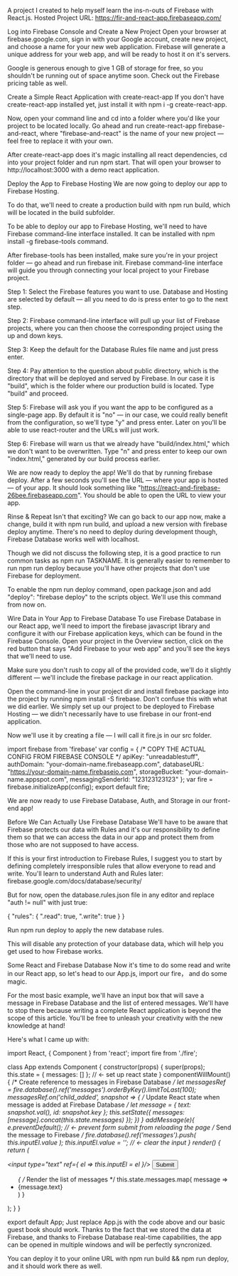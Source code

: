 A project I created to help myself learn the ins-n-outs of Firebase with React.js.
Hosted Project URL: https://fir-and-react-app.firebaseapp.com/


Log into Firebase Console and Create a New Project
Open your browser at firebase.google.com, sign in with your Google account, create new project, and choose a name for your new web application. Firebase will generate a unique address for your web app, and will be ready to host it on it's servers.

Google is generous enough to give 1 GB of storage for free, so you shouldn't be running out of space anytime soon. Check out the Firebase pricing table as well.

Create a Simple React Application with create-react-app
If you don't have create-react-app installed yet, just install it with npm i -g create-react-app.

Now, open your command line and cd into a folder where you'd like your project to be located locally. Go ahead and run create-react-app firebase-and-react, where "firebase-and-react" is the name of your new project — feel free to replace it with your own.

After create-react-app does it's magic installing all react dependencies, cd into your project folder and run npm start. That will open your browser to http://localhost:3000 with a demo react application.

Deploy the App to Firebase Hosting
We are now going to deploy our app to Firebase Hosting.

To do that, we'll need to create a production build with npm run build, which will be located in the build subfolder.

To be able to deploy our app to Firebase Hosting, we'll need to have Firebase command-line interface installed. It can be installed with npm install -g firebase-tools command.

After firebase-tools has been installed, make sure you're in your project folder — go ahead and run firebase init. Firebase command-line interface will guide you through connecting your local project to your Firebase project.

Step 1: Select the Firebase features you want to use. Database and Hosting are selected by default — all you need to do is press enter to go to the next step.

Step 2: Firebase command-line interface will pull up your list of Firebase projects, where you can then choose the corresponding project using the up and down keys.

Step 3: Keep the default for the Database Rules file name and just press enter.

Step 4: Pay attention to the question about public directory, which is the directory that will be deployed and served by Firebase. In our case it is "build", which is the folder where our production build is located. Type "build" and proceed.

Step 5: Firebase will ask you if you want the app to be configured as a single-page app. By default it is "no" — in our case, we could really benefit from the configuration, so we'll type "y" and press enter. Later on you'll be able to use react-router and the URLs will just work.

Step 6: Firebase will warn us that we already have "build/index.html," which we don't want to be overwritten. Type "n" and press enter to keep our own "index.html," generated by our build process earlier.

We are now ready to deploy the app! We'll do that by running firebase deploy. After a few seconds you'll see the URL — where your app is hosted — of your app. It should look something like "https://react-and-firebase-26bee.firebaseapp.com". You should be able to open the URL to view your app.

Rinse & Repeat
Isn't that exciting? We can go back to our app now, make a change, build it with npm run build, and upload a new version with firebase deploy anytime. There's no need to deploy during development though, Firebase Database works well with localhost.

Though we did not discuss the following step, it is a good practice to run common tasks as npm run TASKNAME. It is generally easier to remember to run npm run deploy because you'll have other projects that don't use Firebase for deployment.

To enable the npm run deploy command, open package.json and add "deploy": "firebase deploy" to the scripts object. We'll use this command from now on.

Wire Data in Your App to Firebase Database
To use Firebase Database in our React app, we'll need to import the firebase javascript library and configure it with our Firebase application keys, which can be found in the Firebase Console. Open your project in the Overview section, click on the red button that says "Add Firebase to your web app" and you'll see the keys that we'll need to use.

Make sure you don't rush to copy all of the provided code, we'll do it slightly different — we'll include the firebase package in our react application.

Open the command-line in your project dir and install firebase package into the project by running npm install -S firebase. Don't confuse this with what we did earlier. We simply set up our project to be deployed to Firebase Hosting — we didn't necessarily have to use firebase in our front-end application.

Now we'll use it by creating a file — I will call it fire.js in our src folder.

import firebase from 'firebase'
var config = { /* COPY THE ACTUAL CONFIG FROM FIREBASE CONSOLE */
  apiKey: "unreadablestuff",
  authDomain: "your-domain-name.firebaseapp.com",
  databaseURL: "https://your-domain-name.firebaseio.com",
  storageBucket: "your-domain-name.appspot.com",
  messagingSenderId: "123123123123"
};
var fire = firebase.initializeApp(config);
export default fire;

We are now ready to use Firebase Database, Auth, and Storage in our front-end app!

Before We Can Actually Use Firebase Database
We'll have to be aware that Firebase protects our data with Rules and it's our responsibility to define them so that we can access the data in our app and protect them from those who are not supposed to have access.

If this is your first introduction to Firebase Rules, I suggest you to start by defining completely irresponsible rules that allow everyone to read and write. You'll learn to understand Auth and Rules later: firebase.google.com/docs/database/security/

But for now, open the database.rules.json file in any editor and replace "auth != null" with just true:

{
  "rules": {
    ".read": true,
    ".write": true
  }
}

Run npm run deploy to apply the new database rules.

This will disable any protection of your database data, which will help you get used to how Firebase works.

Some React and Firebase Database
Now it's time to do some read and write in our React app, so let's head to our App.js, import our fire， and do some magic.

For the most basic example, we'll have an input box that will save a message in Firebase Database and the list of entered messages. We'll have to stop there because writing a complete React application is beyond the scope of this article. You'll be free to unleash your creativity with the new knowledge at hand!

Here's what I came up with:

import React, { Component } from 'react';
import fire from './fire';

class App extends Component {
  constructor(props) {
    super(props);
    this.state = { messages: [] }; // <- set up react state
  }
  componentWillMount(){
    /* Create reference to messages in Firebase Database */
    let messagesRef = fire.database().ref('messages').orderByKey().limitToLast(100);
    messagesRef.on('child_added', snapshot => {
      /* Update React state when message is added at Firebase Database */
      let message = { text: snapshot.val(), id: snapshot.key };
      this.setState({ messages: [message].concat(this.state.messages) });
    })
  }
  addMessage(e){
    e.preventDefault(); // <- prevent form submit from reloading the page
    /* Send the message to Firebase */
    fire.database().ref('messages').push( this.inputEl.value );
    this.inputEl.value = ''; // <- clear the input
  }
  render() {
    return (
      <form onSubmit={this.addMessage.bind(this)}>
        <input type="text" ref={ el => this.inputEl = el }/>
        <input type="submit"/>
        <ul>
          { /* Render the list of messages */
            this.state.messages.map( message => <li key={message.id}>{message.text}</li> )
          }
        </ul>
      </form>
    );
  }
}

export default App;
Just replace App.js with the code above and our basic guest book should work. Thanks to the fact that we stored the data at Firebase, and thanks to Firebase Database real-time capabilities, the app can be opened in multiple windows and will be perfectly syncronized.

You can deploy it to your online URL with npm run build && npm run deploy, and it should work there as well.